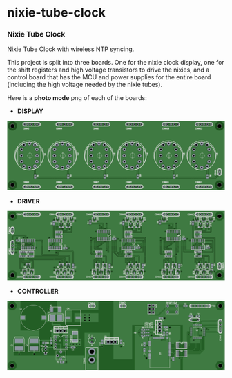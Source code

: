 # nixie-tube-clock
### Nixie Tube Clock

Nixie Tube Clock with wireless NTP syncing.

This project is split into three boards.  One for the nixie clock display, one for the shift registers and high voltage transistors to drive the nixies, and a control board that has the MCU and power supplies for the entire board (including the high voltage needed by the nixie tubes).

Here is a **photo mode** png of each of the boards:

* **DISPLAY**

![alt text](/boards/display/display.png "Nixie Tube Clock display board top layer")

* **DRIVER**

![alt text](/boards/driver/driver.png "Nixie Tube Clock driver board top layer")

* **CONTROLLER**

![alt text](/boards/controller/controller.png "Nixie Tube Clock controller board top layer")
